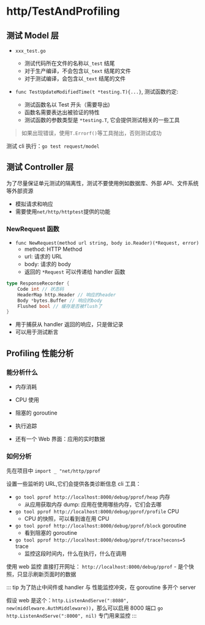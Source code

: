 # http/TestAndProfiling

## 测试 Model 层

- `xxx_test.go`

  - 测试代码所在文件的名称以`_test` 结尾
  - 对于生产编译，不会包含以`_text` 结尾的文件
  - 对于测试编译，会包含以`_text` 结尾的文件

- `func TestUpdateModifiedTime(t *testing.T){...}`, 测试函数约定:
  - 测试函数名以 Test 开头（需要导出)
  - 函数名需要表达出被验证的特性
  - 测试函数的参数类型是 `*testing.T`, 它会提供测试相关的一些工具

> 如果出现错误，使用`T.Errorf()`等工具抛出，否则测试成功

测试 cli 执行：`go test request/model`

## 测试 Controller 层

为了尽量保证单元测试的隔离性，测试不要使用例如数据库、外部 API、文件系统等外部资源

- 模拟请求和响应
- 需要使用`net/http/httptest`提供的功能

### NewRequest 函数

- `func NewRequest(method url string, body io.Reader)(*Request, error)`
  - method: HTTP Method
  - url: 请求的 URL
  - body: 请求的 body
  - 返回的 `*Request` 可以传递给 handler 函数

```go
type ResponseRecorder {
    Code int // 状态码
    HeaderMap http.Header // 响应的header
    Body *bytes.Buffer // 响应的body
    Flushed bool // 缓存是否被flush了
}
```

- 用于捕获从 handler 返回的响应，只是做记录
- 可以用于测试断言

## Profiling 性能分析

### 能分析什么

- 内存消耗
- CPU 使用
- 阻塞的 goroutine
- 执行追踪

- 还有一个 Web 界面：应用的实时数据

### 如何分析

先在项目中 `import _ "net/http/pprof`

设置一些监听的 URL,它们会提供各类诊断信息
cli 工具：

- `go tool pprof http://localhost:8000/debug/pprof/heap` 内存
  - 从应用获取内存 dump: 应用在使用哪些内存，它们会去哪
- `go tool pprof http://localhost:8000/debug/pprof/profile` CPU
  - CPU 的快照，可以看到谁在用 CPU
- `go tool pprof http://localhost:8000/debug/pprof/block` goroutine
  - 看到阻塞的 goroutine
- `go tool pprof http://localhost:8000/debug/pprof/trace?secons=5` trace
  - 监控这段时间内，什么在执行，什么在调用

使用 web 监控
直接打开网址： `http://localhost:8000/debug/pprof` - 是个快照，只显示刷新页面时的数据

::: tip
为了防止中间件或 handler 与 性能监控冲突，在 goroutine 多开个 server

假设 web 是这个：`http.ListenAndServe(":8080", new(middleware.AuthMiddleware))`，那么可以启用 8000 端口
`go http.ListenAndServe(":8000", nil)` 专门用来监控
:::
